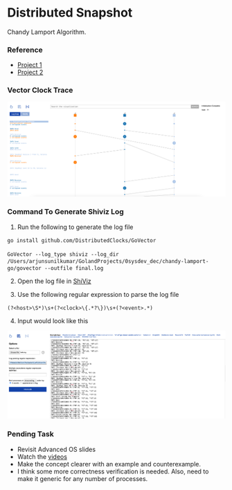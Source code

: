 # Distributed Snapshot

Chandy Lamport Algorithm.

### Reference
- [Project 1](https://github.com/FreddyMartinez/chandy-lamport-go)
- [Project 2](https://github.com/mariuscrsn/GlobalStateSnapshot)

### Vector Clock Trace

![Vector Clock Trace](misc/shiviz.png)

### Command To Generate Shiviz Log

1. Run the following to generate the log file
```shell
go install github.com/DistributedClocks/GoVector

GoVector --log_type shiviz --log_dir /Users/arjunsunilkumar/GolandProjects/0sysdev_dec/chandy-lamport-go/govector --outfile final.log
```

2. Open the log file in [ShiViz](https://bestchai.bitbucket.io/shiviz/)

3. Use the following regular expression to parse the log file
```shell
(?<host>\S*)\s+(?<clock>\{.*?\})\s+(?<event>.*)
```

4. Input would look like this

![Shiviz Input](misc/shiviz2.png)

### Pending Task
- Revisit Advanced OS slides
- Watch the [videos](https://www.youtube.com/watch?v=x1BCZ351dJk&list=PLJlBfw5j7ib80iSF9-BxhHqTXIQQFSXdw)
- Make the concept clearer with an example and counterexample.
- I think some more correctness verification is needed. Also, need to make it generic for any number of processes.

